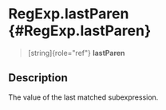 RegExp.lastParen {#RegExp.lastParen}
================

> [string]{role="ref"} **lastParen**

Description
-----------

The value of the last matched subexpression.
